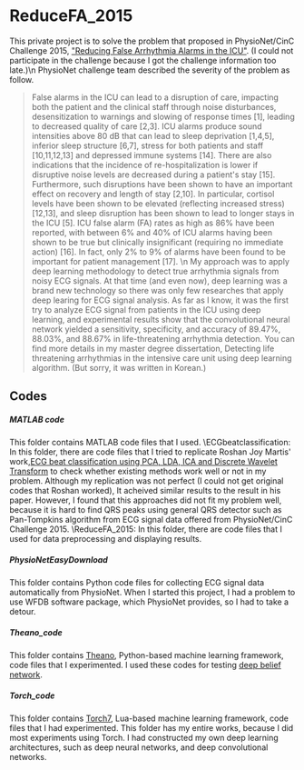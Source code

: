 # ReduceFA_2015
This private project is to solve the problem that proposed in PhysioNet/CinC Challenge 2015, ["Reducing False Arrhythmia Alarms in the ICU"](https://www.physionet.org/challenge/2015/). (I could not participate in the challenge because I got the challenge information too late.)\n
PhysioNet challenge team described the severity of the problem as follow.
>False alarms in the ICU can lead to a disruption of care, impacting both the patient and the clinical staff through noise disturbances, desensitization to warnings and slowing of response times [1], leading to decreased quality of care [2,3]. ICU alarms produce sound intensities above 80 dB that can lead to sleep deprivation [1,4,5], inferior sleep structure [6,7], stress for both patients and staff [10,11,12,13] and depressed immune systems [14]. There are also indications that the incidence of re-hospitalization is lower if disruptive noise levels are decreased during a patient's stay [15]. Furthermore, such disruptions have been shown to have an important effect on recovery and length of stay [2,10]. In particular, cortisol levels have been shown to be elevated (reflecting increased stress) [12,13], and sleep disruption has been shown to lead to longer stays in the ICU [5]. ICU false alarm (FA) rates as high as 86% have been reported, with between 6% and 40% of ICU alarms having been shown to be true but clinically insignificant (requiring no immediate action) [16]. In fact, only 2% to 9% of alarms have been found to be important for patient management [17].
\n
My approach was to apply deep learning methodology to detect true arrhythmia signals from noisy ECG signals. At that time (and even now), deep learning was a brand new technology so there was only few researches that apply deep learing for ECG signal analysis. As far as I know, it was the first try to analyze ECG signal from patients in the ICU using deep learning, and experimental results show that the convolutional neural network yielded a sensitivity, specificity, and accuracy of 89.47%, 88.03%, and 88.67% in life-threatening arrhythmia detection. You can find more details in my master degree dissertation, Detecting life threatening arrhythmias in the intensive care unit using deep learning algorithm. (But sorry, it was written in Korean.)

## Codes
##### MATLAB code
This folder contains MATLAB code files that I used. 
\ECGbeatclassification: 
In this folder, there are code files that I tried to replicate Roshan Joy Martis' work,[ECG beat classification using PCA, LDA, ICA and Discrete Wavelet Transform](http://www.sciencedirect.com/science/article/pii/S1746809413000062) 
to check whether existing methods work well or not in my problem. Although my replication was not perfect (I could not get original codes that Roshan worked), It acheived similar results to the result in his paper.
However, I found that this approaches did not fit my problem well, because it is hard to find QRS peaks using general QRS detector such as Pan-Tompkins algorithm from ECG signal data offered from PhysioNet/CinC Challenge 2015.
\ReduceFA_2015:
In this folder, there are code files that I used for data preprocessing and displaying results.
##### PhysioNetEasyDownload
This folder contains Python code files for collecting ECG signal data automatically from PhysioNet.
When I started this project, I had a problem to use WFDB software package, which PhysioNet provides, so I had to take a detour.
##### Theano_code
This folder contains [Theano](http://deeplearning.net/software/theano/), Python-based machine learning framework, code files that I experimented. I used these codes for testing [deep belief network](http://deeplearning.net/tutorial/DBN.html).  
##### Torch_code
This folder contains [Torch7](http://torch.ch/), Lua-based machine learning framework, code files that I had experimented. This folder has my entire works, because I did most experiments using Torch. 
I had constructed my own deep learning architectures, such as deep neural networks, and deep convolutional networks. 